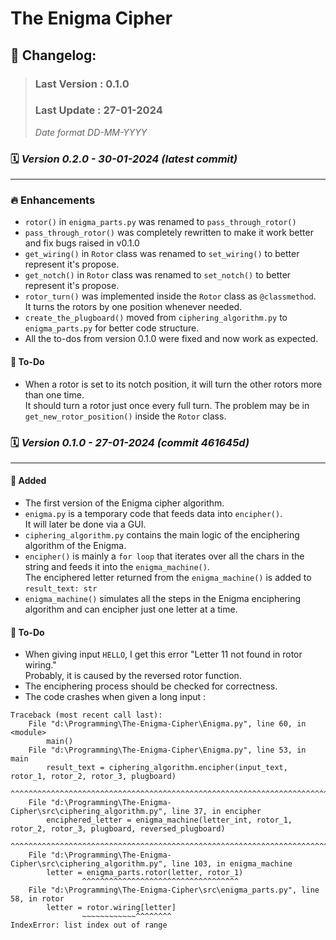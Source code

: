# The Enigma Cipher

## 📝 Changelog:

> ### Last Version : 0.1.0
>
> ### Last Update : 27-01-2024
>
> _Date format DD-MM-YYYY_


### 🗓️ _Version 0.2.0 - 30-01-2024 (latest commit)_

---

### 🔥 Enhancements
- `rotor()` in `enigma_parts.py` was renamed to `pass_through_rotor()`
- `pass_through_rotor()` was completely rewritten to make it work better and fix bugs raised in v0.1.0
- `get_wiring()` in `Rotor` class was renamed to `set_wiring()` to better represent it's propose.
- `get_notch()` in `Rotor` class was renamed to `set_notch()` to better represent it's propose.
- `rotor_turn()` was implemented inside the `Rotor` class as `@classmethod`.  
It turns the rotors by one position whenever needed.
- `create_the_plugboard()` moved from `ciphering_algorithm.py` to `enigma_parts.py` for better code structure.
- All the to-dos from version 0.1.0 were fixed and now work as expected.

#### 🐞 To-Do 
- When a rotor is set to its notch position, it will turn the other rotors more than one time.  
It should turn a rotor just once every full turn.
The problem may be in `get_new_rotor_position()` inside the `Rotor` class.


### 🗓️ _Version 0.1.0 - 27-01-2024 (commit 461645d)_

---

#### 🚀 Added
- The first version of the Enigma cipher algorithm.
- `enigma.py` is a temporary code that feeds data into `encipher()`.  
It will later be done via a GUI.
- `ciphering_algorithm.py` contains the main logic of the enciphering algorithm of the Enigma.
- `encipher()` is mainly a `for loop` that iterates over all the chars in the string and feeds it into the `enigma_machine()`.  
The enciphered letter returned from the `enigma_machine()` is added to `result_text: str`
- `enigma_machine()` simulates all the steps in the Enigma enciphering algorithm and can encipher just one letter at a time.


#### 🐞 To-Do 
- When giving input `HELLO`, I get this error "Letter 11 not found in rotor wiring."  
Probably, it is caused by the reversed rotor function.
- The enciphering process should be checked for correctness.
- The code crashes when given a long input :  
```
Traceback (most recent call last):
    File "d:\Programming\The-Enigma-Cipher\Enigma.py", line 60, in <module>
        main()
    File "d:\Programming\The-Enigma-Cipher\Enigma.py", line 53, in main
        result_text = ciphering_algorithm.encipher(input_text, rotor_1, rotor_2, rotor_3, plugboard)
                    ^^^^^^^^^^^^^^^^^^^^^^^^^^^^^^^^^^^^^^^^^^^^^^^^^^^^^^^^^^^^^^^^^^^^^^^^^^^^^^
    File "d:\Programming\The-Enigma-Cipher\src\ciphering_algorithm.py", line 37, in encipher
        enciphered_letter = enigma_machine(letter_int, rotor_1, rotor_2, rotor_3, plugboard, reversed_plugboard)
                            ^^^^^^^^^^^^^^^^^^^^^^^^^^^^^^^^^^^^^^^^^^^^^^^^^^^^^^^^^^^^^^^^^^^^^^^^^^^^^^^^^^^^
    File "d:\Programming\The-Enigma-Cipher\src\ciphering_algorithm.py", line 103, in enigma_machine
        letter = enigma_parts.rotor(letter, rotor_1)
                ^^^^^^^^^^^^^^^^^^^^^^^^^^^^^^^^^^^
    File "d:\Programming\The-Enigma-Cipher\src\enigma_parts.py", line 58, in rotor
        letter = rotor.wiring[letter]
                ~~~~~~~~~~~~^^^^^^^^
IndexError: list index out of range
```